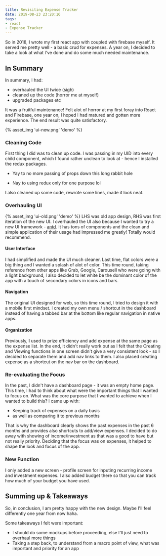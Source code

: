 ```yaml
---
title: Revisiting Expense Tracker
date: 2019-08-23 23:20:16
tags:
- react
- Expense Tracker
---
```


So in 2018, I wrote my first react app with coupled with firebase myself. It served me pretty well - a basic crud for expenses. A year on, <!-- excerpt -->I decided to take a look at what I've done and do some much needed maintenance.

## In Summary
In summary, I had:
- overhauled the UI twice (sigh)
- cleaned up the code (horror me at myself)
- upgraded packages etc

It was a fruitful maintenance! Felt alot of horror at my first foray into React and Firebase, one year on, I hoped I had matured and gotten more experience. The end result was quite satisfactory.

{% asset_img 'ui-new.png' 'demo' %}


### Cleaning Code

First thing I did was to clean up code. I was passing in my UID into every child component, which I found rather unclean to look at - hence I installed the redux packages. 
+ Yay to no more passing of props down this long rabbit hole
- Nay to using redux only for one purpose lol

I also cleaned up some code, rewrote some lines, made it look neat. 

### Overhauling UI

{% asset_img 'ui-old.png' 'demo' %}
LHS was old app design, RHS was first iteration of the new UI. I overhauled the UI also because I wanted to try a new UI framework - [antd](https://ant.design/). It has tons of components and the clean and simple application of their usage had impressed me greatly! Totally would recommend.

#### User Interface

I had simplified and made the UI much cleaner. Last time, flat colors were a big thing and I wanted a splash of alot of color. This time round, taking reference from other apps like Grab, Google, Carousell who were going with a light background, I also decided to let white be the dominant color of the app with a touch of secondary colors in icons and bars. 

#### Navigation

The original UI designed for web, so this time round, I tried to design it with a mobile first mindset. I created my own menu / shortcut in the dashboard instead of having a tabbed bar at the bottom like regular navigation in native apps. 

#### Organization

Previously, I used to prize efficiency and add expense at the same page as the expense list. In the end, it didn't really work out as I felt that the Creating and Viewing functions in one screen didn't give a very consistent look - so I decided to separate them and add nav links to them. I also placed creating expense as a shortcut on the nav bar on the dashboard. 


### Re-evaluating the Focus

In the past, I didn't have a dashboard page - it was an empty home page. This time, I had to think about what were the important things that I wanted to focus on. What was the core purpose that I wanted to achieve when I wanted to build this? I came up with:
- Keeping track of expenses on a daily basis
- as well as comparing it to previous months

That is why the dashboard clearly shows the past expenses in the past 6 months and provides also shortcuts to add/view expenses. I decided to do away with showing of income/investment as that was a good to have but not really priority. Deciding that the focus was on expenses, it helped to shape the look and focus of the app. 

### New Function
I only added a new screen - profile screen for inputing recurring income and investment expenses. I also added budget there so that you can track how much of your budget you have used.

## Summing up & Takeaways
So, in conclusion, I am pretty happy with the new design. Maybe I'll feel differently one year from now haha. 

Some takeaways I felt were important:
- I should do some mockups before proceeding, else I'll just need to overhaul more things
- Taking a step back, to understand from a macro point of view, what was important and priority for an app